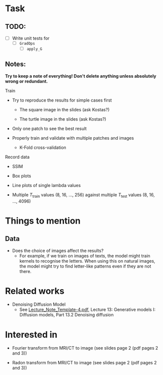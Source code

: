 # Task

## TODO: 

- [ ] Write unit tests for
  - [ ] `GradOps`
    - [ ] `apply_G`

## Notes:

**Try to keep a note of everything! Don't delete anything unless absolutely wrong or redundant.**

Train

- Try to reproduce the results for simple cases first

    - The square image in the slides (ask Kostas?)

    - The turtle image in the slides (ask Kostas?)

- Only one patch to see the best result

- Properly train and validate with multiple patches and images

  - K-Fold cross-validation

Record data

- SSIM

- Box plots

- Line plots of single lambda values

- Multiple $T_{\text{train}}$ values (8, 16, ..., 256) against multiple $T_{\text{test}}$ values (8, 16, ..., 4096)


# Things to mention

## Data

- Does the choice of images affect the results?
  - For example, if we train on images of texts, the model might train kernels to recognise the letters. When using this on natural images, the model might try to find letter-like patterns even if they are not there.

# Related works

- Denoising Diffusion Model
  - See [Lecture_Note_Template-4.pdf](Lecture_Note_Template-4.pdf), Lecture 13: Generative models I: Diffusion models, Part 13.2 Denoising diffusion

# Interested in

- Fourier transform from MRI/CT to image (see slides page 2 (pdf pages 2 and 3))

- Radon transform from MRI/CT to image (see slides page 2 (pdf pages 2 and 3))